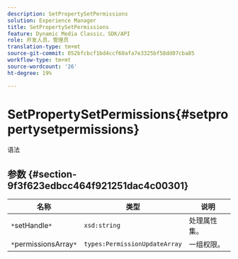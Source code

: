 ```yaml
---
description: SetPropertySetPermissions
solution: Experience Manager
title: SetPropertySetPermissions
feature: Dynamic Media Classic，SDK/API
role: 开发人员，管理员
translation-type: tm+mt
source-git-commit: 052bfcbcf1bd4ccf60afa7e3325bf58dd07cba85
workflow-type: tm+mt
source-wordcount: '26'
ht-degree: 19%

---
```



# SetPropertySetPermissions{#setpropertysetpermissions}

语法

## 参数 {#section-9f3f623edbcc464f921251dac4c00301}

| 名称 | 类型 | 说明 |
|---|---|---|
| `*`setHandle`*` | `xsd:string` | 处理属性集。 |
| `*`permissionsArray`*` | `types:PermissionUpdateArray` | 一组权限。 |

